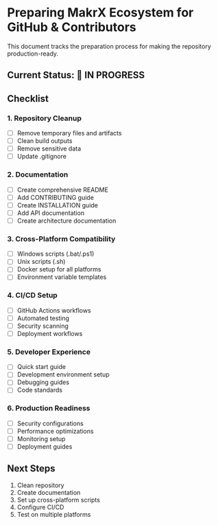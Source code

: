 # Preparing MakrX Ecosystem for GitHub & Contributors

This document tracks the preparation process for making the repository production-ready.

## Current Status: 🚧 IN PROGRESS

## Checklist

### 1. Repository Cleanup
- [ ] Remove temporary files and artifacts
- [ ] Clean build outputs
- [ ] Remove sensitive data
- [ ] Update .gitignore

### 2. Documentation
- [ ] Create comprehensive README
- [ ] Add CONTRIBUTING guide
- [ ] Create INSTALLATION guide
- [ ] Add API documentation
- [ ] Create architecture documentation

### 3. Cross-Platform Compatibility
- [ ] Windows scripts (.bat/.ps1)
- [ ] Unix scripts (.sh)
- [ ] Docker setup for all platforms
- [ ] Environment variable templates

### 4. CI/CD Setup
- [ ] GitHub Actions workflows
- [ ] Automated testing
- [ ] Security scanning
- [ ] Deployment workflows

### 5. Developer Experience
- [ ] Quick start guide
- [ ] Development environment setup
- [ ] Debugging guides
- [ ] Code standards

### 6. Production Readiness
- [ ] Security configurations
- [ ] Performance optimizations
- [ ] Monitoring setup
- [ ] Deployment guides

## Next Steps
1. Clean repository
2. Create documentation
3. Set up cross-platform scripts
4. Configure CI/CD
5. Test on multiple platforms